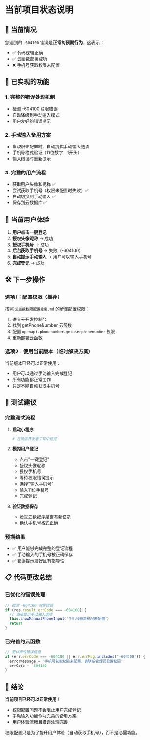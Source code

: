 # 当前项目状态说明

## 🎯 当前情况
您遇到的 `-604100` 错误是**正常的预期行为**，这表示：
- ✅ 代码逻辑正确
- ✅ 云函数部署成功
- ❌ 手机号获取权限未配置

## 🔧 已实现的功能

### 1. 完整的错误处理机制
- 检测 -604100 权限错误
- 自动降级到手动输入模式
- 用户友好的错误提示

### 2. 手动输入备用方案
- 当权限未配置时，自动提供手动输入选项
- 手机号格式验证（11位数字，1开头）
- 输入错误时重新提示

### 3. 完整的用户流程
- 获取用户头像和昵称 ✅
- 尝试获取手机号（权限未配置时失败）✅
- 自动切换到手动输入 ✅
- 保存到云数据库 ✅

## 📱 当前用户体验

1. **用户点击一键登记**
2. **授权头像昵称** → 成功
3. **授权手机号** → 成功
4. **后台获取手机号** → 失败（-604100）
5. **自动提示手动输入** → 用户可以输入手机号
6. **完成登记** → 成功

## 🛠️ 下一步操作

### 选项1：配置权限（推荐）
按照 `云函数权限配置指南.md` 的步骤配置权限：
1. 进入云开发控制台
2. 找到 getPhoneNumber 云函数
3. 配置 `openapi.phonenumber.getuserphonenumber` 权限
4. 重新部署云函数

### 选项2：使用当前版本（临时解决方案）
当前版本已经可以正常使用：
- 用户可以通过手动输入完成登记
- 所有功能都正常工作
- 只是不能自动获取手机号

## 🧪 测试建议

### 完整测试流程
1. **启动小程序**
   ```bash
   # 在微信开发者工具中预览
   ```

2. **模拟用户登记**
   - 点击"一键登记"
   - 授权头像昵称
   - 授权手机号
   - 等待权限错误提示
   - 选择"输入手机号"
   - 输入11位手机号
   - 完成登记

3. **验证数据保存**
   - 检查云数据库是否有新记录
   - 确认手机号格式正确

### 预期结果
- ✅ 用户能够完成完整的登记流程
- ✅ 手动输入的手机号被正确保存
- ✅ 错误提示友好且有指导性

## 📋 代码更改总结

### 已优化的错误处理
```javascript
// 检测 -604100 权限错误
if (res.result.errCode === -604100) {
  // 直接显示手动输入选项
  this.showManualPhoneInput('手机号获取权限未配置')
  return
}
```

### 已完善的云函数
```javascript
// 更详细的错误信息
if (err.errCode === -604100 || err.errMsg.includes('-604100')) {
  errorMessage = '手机号获取权限未配置，请联系管理员配置权限'
  errCode = -604100
}
```

## 🎉 结论

**当前项目已经可以正常使用！**

- 权限配置问题不会阻止用户完成登记
- 手动输入功能作为完美的备用方案
- 用户体验流畅且错误处理完善

权限配置只是为了提升用户体验（自动获取手机号），而不是必需功能。
